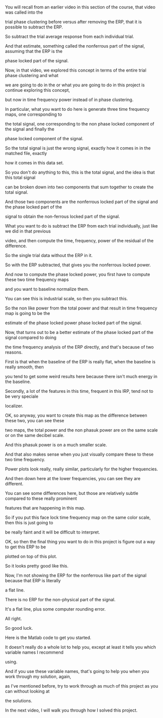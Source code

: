 You will recall from an earlier video in this section of the course, that video was called into the

trial phase clustering before versus after removing the ERP, that it is possible to subtract the ERP.

So subtract the trial average response from each individual trial.

And that estimate, something called the nonferrous part of the signal, assuming that the ERP is the

phase locked part of the signal.

Now, in that video, we explored this concept in terms of the entire trial phase clustering and what

we are going to do in the or what you are going to do in this project is continue exploring this concept,

but now in time frequency power instead of in phase clustering.

In particular, what you want to do here is generate three time frequency maps, one corresponding to

the total signal, one corresponding to the non phase locked component of the signal and finally the

phase locked component of the signal.

So the total signal is just the wrong signal, exactly how it comes in in the matched file, exactly

how it comes in this data set.

So you don't do anything to this, this is the total signal, and the idea is that this total signal

can be broken down into two components that sum together to create the total signal.

And those two components are the nonferrous locked part of the signal and the phase locked part of the

signal to obtain the non-ferrous locked part of the signal.

What you want to do is subtract the ERP from each trial individually, just like we did in that previous

video, and then compute the time, frequency, power of the residual of the difference.

So the single trial data without the ERP in it.

So with the ERP subtracted, that gives you the nonferrous locked power.

And now to compute the phase locked power, you first have to compute these two time frequency maps

and you want to baseline normalize them.

You can see this is industrial scale, so then you subtract this.

So the non like power from the total power and that result in time frequency map is going to be the

estimate of the phase locked power phase locked part of the signal.

Now, that turns out to be a better estimate of the phase locked part of the signal compared to doing

the time frequency analysis of the ERP directly, and that's because of two reasons.

First is that when the baseline of the ERP is really flat, when the baseline is really smooth, then

you tend to get some weird results here because there isn't much energy in the baseline.

Secondly, a lot of the features in this time, frequent in this IRP, tend not to be very speciale

localizer.

OK, so anyway, you want to create this map as the difference between these two, you can see these

two maps, the total power and the non phasuk power are on the same scale or on the same decibel scale.

And this phasuk power is on a much smaller scale.

And that also makes sense when you just visually compare these to these two time frequency.

Power plots look really, really similar, particularly for the higher frequencies.

And then down here at the lower frequencies, you can see they are different.

You can see some differences here, but those are relatively subtle compared to these really prominent

features that are happening in this map.

So if you put this face lock time frequency map on the same color scale, then this is just going to

be really faint and it will be difficult to interpret.

OK, so then the final thing you want to do in this project is figure out a way to get this ERP to be

plotted on top of this plot.

So it looks pretty good like this.

Now, I'm not showing the ERP for the nonferrous like part of the signal because that ERP is literally

a flat line.

There is no ERP for the non-physical part of the signal.

It's a flat line, plus some computer rounding error.

All right.

So good luck.

Here is the Matlab code to get you started.

It doesn't really do a whole lot to help you, except at least it tells you which variable names I recommend

using.

And if you use these variable names, that's going to help you when you work through my solution, again,

as I've mentioned before, try to work through as much of this project as you can without looking at

the solutions.

In the next video, I will walk you through how I solved this project.